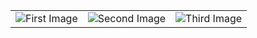 ||||
|:-:|:-:|:-:|
|![First Image]("https://raw.githubusercontent.com/Francesca4242/File_Format_Fling/refs/heads/main/assets/Screenshots/title.png")|![Second Image]("https://raw.githubusercontent.com/Francesca4242/File_Format_Fling/refs/heads/main/assets/Screenshots/title.png")|![Third Image]("https://raw.githubusercontent.com/Francesca4242/File_Format_Fling/refs/heads/main/assets/Screenshots/title.png")|
